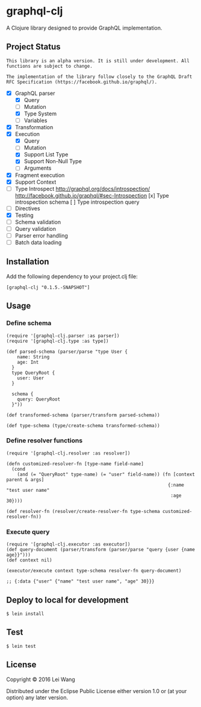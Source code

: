 # graphql-clj

A Clojure library designed to provide GraphQL implementation.

## Project Status

    This library is an alpha version. It is still under development. All functions are subject to change.

    The implementation of the library follow closely to the GraphQL Draft RFC Specification (https://facebook.github.io/graphql/).

- [x] GraphQL parser
    * [x] Query
    * [ ] Mutation
    * [x] Type System
    * [ ] Variables
- [x] Transformation
- [x] Execution
    * [x] Query
    * [ ] Mutation
    * [x] Support List Type
    * [x] Support Non-Null Type
    * [ ] Arguments
- [x] Fragment execution
- [x] Support Context
- [ ] Type Introspect
    http://graphql.org/docs/introspection/
    http://facebook.github.io/graphql/#sec-Introspection
    [x] Type introspection schema
    [ ] Type introspection query
- [ ] Directives
- [x] Testing
- [ ] Schema validation
- [ ] Query validation
- [ ] Parser error handling
- [ ] Batch data loading

## Installation

Add the following dependency to your project.clj file:

    [graphql-clj "0.1.5.-SNAPSHOT"]

## Usage

### Define schema

    (require '[graphql-clj.parser :as parser])
    (require '[graphql-clj.type :as type])

    (def parsed-schema (parser/parse "type User {
        name: String
        age: Int
      }
      type QueryRoot {
        user: User
      }

      schema {
        query: QueryRoot
      }"))

    (def transformed-schema (parser/transform parsed-schema))

    (def type-schema (type/create-schema transformed-schema))

### Define resolver functions

    (require '[graphql-clj.resolver :as resolver])

    (defn customized-resolver-fn [type-name field-name]
      (cond
        (and (= "QueryRoot" type-name) (= "user" field-name)) (fn [context parent & args]
                                                                {:name "test user name"
                                                                 :age 30})))

    (def resolver-fn (resolver/create-resolver-fn type-schema customized-resolver-fn))

### Execute query

    (require '[graphql-clj.executor :as executor])
    (def query-document (parser/transform (parser/parse "query {user {name age}}")))
    (def context nil)
    
    (executor/execute context type-schema resolver-fn query-document)

    ;; {:data {"user" {"name" "test user name", "age" 30}}}

## Deploy to local for development

    $ lein install

## Test

    $ lein test

## License

Copyright © 2016 Lei Wang

Distributed under the Eclipse Public License either version 1.0 or (at
your option) any later version.
